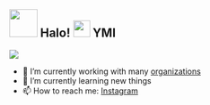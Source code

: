 <h2> <img src="https://i.pinimg.com/originals/80/3f/e1/803fe191993071a8905effa176af0e8d.gif" width="50" /> Halo! <img src="https://user-images.githubusercontent.com/65858180/137293369-94c631b6-8a17-4256-927a-070da186734c.gif" width="30" /> YMI</h2>



<img src="https://i.pinimg.com/originals/4f/11/46/4f114629900995b72c7e92b1c1e2bf51.gif" >




- 🔭 I’m currently working with many [organizations](https://coconut.or.id/contact)
- 🌱 I’m currently learning new things
- 📫 How to reach me: [Instagram](https://www.instagram.com/yusufmarcelino01/?next=%2F)
  
